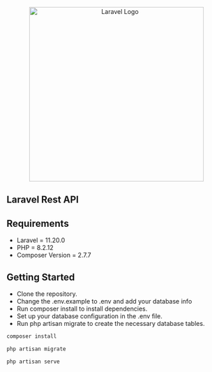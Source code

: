 <p align="center">
    <a href="https://laravel.com" target="_blank" style="display: inline-block;">
        <img src="https://raw.githubusercontent.com/laravel/art/master/logo-lockup/5%20SVG/2%20CMYK/1%20Full%20Color/laravel-logolockup-cmyk-red.svg" width="400" alt="Laravel Logo">
    </a>
</p>

## Laravel Rest API

## Requirements
-  Laravel = 11.20.0
-  PHP = 8.2.12
-  Composer Version = 2.7.7

## Getting Started
-  Clone the repository.
-  Change the .env.example to .env and add your database info
-  Run composer install to install dependencies.
-  Set up your database configuration in the .env file.
-  Run php artisan migrate to create the necessary database tables.

```javascript
composer install
```

```javascript
php artisan migrate
```

```javascript
php artisan serve
```
